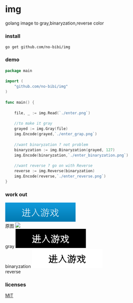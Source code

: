 # img
golang image to gray,binaryzation,reverse color


### install

```code
go get github.com/no-bibi/img
```

### demo

```go
package main

import (
	"github.com/no-bibi/img"
)

func main() {

	file, _ := img.Read(`./enter.png`)

	//to make it gray
	grayed := img.Gray(file)
	img.Encode(grayed,`./enter_grap.png`)

	//want binaryzation ? not problem
	binaryzation := img.Binaryzation(grayed, 127)
	img.Encode(binaryzation,`./enter_binaryzation.png`)

	//want reverse ? go on with Reverse
	reverse := img.Reverse(binaryzation)
	img.Encode(reverse,`./enter_reverse.png`)
}
```

### work out

<img src="source/enter.png" /><br>原图
<img src="build/enter_gray.png" /><br>gray
<img src="build/enter_binaryzation.png" /><br>binaryzation
<img src="build/enter_reverse.png" /><br>reverse

### licenses

[MIT](http://opensource.org/licenses/MIT)

